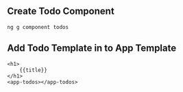 ## Create Todo Component
```
ng g component todos
```
## Add Todo Template in to App Template
```
<h1>
    {{title}}
</h1>
<app-todos></app-todos>
```
